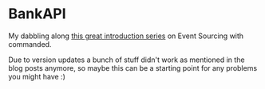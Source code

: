 # BankAPI

My dabbling along [this great introduction series](https://blog.nootch.net/post/event-sourcing-with-elixir/) on Event Sourcing with commanded.

Due to version updates a bunch of stuff didn't work as mentioned in the blog posts anymore, so maybe this can be a starting point for any problems you might have :)
